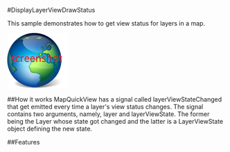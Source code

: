 #DisplayLayerViewDrawStatus

This sample demonstrates how to get view status for layers in a map.

![](screenshot.png)

##How it works
MapQuickView has a signal called layerViewStateChanged that get emitted every time a layer's view status changes. The signal contains two arguments, namely, layer and layerViewState. The former being the Layer whose state got changed and the latter is a LayerViewState object defining the new state.

##Features
